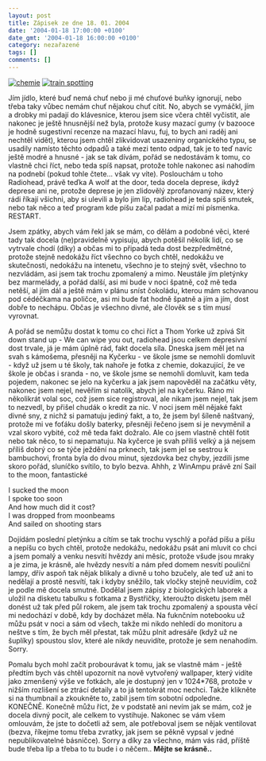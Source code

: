 ```yaml
---
layout: post
title: Zápisek ze dne 18. 01. 2004
date: '2004-01-18 17:00:00 +0100'
date_gmt: '2004-01-18 16:00:00 +0100'
category: nezařazené
tags: []
comments: []
---
```

<div >  <a href="%base_url%/assets/old-images/chemie.jpg"><img alt="chemie" src="%base_url%/assets/old-images/chemie.jpg"></a>  <a href="wallpaper.php"><img alt="train spotting" src="%base_url%/assets/old-images/trainspotting.jpg"></a>  </div>
<p>Jím jídlo, které buď nemá chuť nebo ji mé chuťové buňky ignorují, nebo třeba taky vůbec nemám  chuť nějakou chuť cítit. No, abych se vymáčkl, jím a drobky mi padají do klávesnice, kterou jsem  sice včera chtěl vyčistit, ale nakonec je ještě hnusnější než byla, protože kusy mazací gumy (v bazooce  je hodně sugestivní recenze na mazací hlavu, fuj, to bych ani raděj ani nechtěl vidět), kterou  jsem chtěl zlikvidovat usazeniny organického typu, se usadily namísto těchto odpadů a také mezi  tento odpad, tak je to teď navíc ještě modré a hnusné - jak se tak dívám, pořád se nedostávám  k tomu, co vlastně chci říct, nebo teda spíš napsat, protože tohle nakonec asi nahodím na podnebí  (pokud tohle čtete... však vy víte). Poslouchám u toho Radiohead, právě teďka A wolf at the door,  teda docela deprese, ikdyž deprese ani ne, protože deprese je jen zlidovělý zprofanovaný název,  který rádi říkají všichni, aby si ulevili a bylo jim líp, radiohead je teda spíš smutek, nebo tak něco  a teď program kde píšu začal padat a mizí mi písmenka. RESTART.</p>
<p>Jsem zpátky, abych vám řekl jak se mám, co dělám a podobné věci, které tady tak docela  (ne)pravidelně vypisuju, abych potěšil několik lidí, co se vytrvale chodí (díky) a občas mi to připadá  teda dost bezpředmětné, protože stejně nedokážu říct všechno co bych chtěl, nedokážu ve skutečnosti,  nedokážu na intenetu, všechno je to stejný svět, všechno to nezvládám, asi jsem tak trochu zpomalený  a mimo. Neustále jím pletýnky bez marmelády, a pořád další, asi mi bude v noci špatně, což mě teda netěší,  al jím dál a ještě mám v plánu sníst čokoládu, kterou mám schovanou pod cédéčkama na poličce,  asi mi bude fat hodně špatně a jím a jím, dost dobře to nechápu. Občas je všechno divné, ale člověk se s tím  musí vyrovnat.</p>
<p>A pořád se nemůžu dostat k tomu co chci říct a Thom Yorke už zpívá Sit down stand up - We can wipe you out,  radiohead jsou celkem depresivní dost trvale, já je mám úplně rád, fakt docela síla. Dneska jsem měl  jet na svah s kámošema, přesněji na Kyčerku - ve škole jsme se nemohli domluvit - když už jsem u té  školy, tak nahoře je fotka z chemie, dokazující, že ve škole je občas i sranda - no, ve škole jsme se  nemohli domluvit, kam teda pojedem, nakonec se jelo na kyčerku a jak jsem napověděl na začátku věty,  nakonec jsem nejel, nevěřím si natolik, abych jel na kyčerku. Ráno mi několikrát volal soc, což jsem  sice registroval, ale nikam jsem nejel, tak jsem to nezvedl, by přišel chudák o kredit za nic. V noci jsem  měl nějaké fakt divné sny, z nichž si pamatuju jediný fakt, a to, že jsem byl šíleně naštvaný, protože  mi ve foťáku došly baterky, přesněji řečeno jsem si je nevyměnil a vzal skoro vybité, což mě teda fakt  dožralo. Ale co jsem vlastně chtěl fotit nebo tak něco, to si nepamatuju. Na kyčerce je svah příliš velký  a já nejsem příliš dobrý co se týče ježdění na prknech, tak jsem jel se sestrou k bambuchovi, fronta  byla do dvou minut, sjezdovka bez chyby, jezdili jsme skoro pořád, sluníčko svítilo, to bylo bezva.  Ahhh, z WinAmpu právě zní Sail to the moon, fantastické</p>
<p class="odsazeny">I sucked the moon<br>  I spoke too soon<br>  And how much did it cost?<br>  I was dropped from moonbeams<br>  And sailed on shooting stars</p>
<p>Dojídám poslední pletýnku a cítím se tak trochu vyschlý a pořád píšu a píšu a nepíšu co bych chtěl,  protože nedokážu, nedokážu psát ani mluvit co chci a jsem pomalý a venku nesvítí hvězdy ani měsíc, protože  všude jsou mraky a je zima, je krásně, ale hvězdy nesvítí a nám před domem nesvítí pouliční lampy,  dřív aspoň tak nějak blikaly a divně u toho bzučely, ale teď už ani to nedělají a prostě nesvítí,  tak i kdyby sněžilo, tak vločky stejně neuvidím, což je podle mě docela smutné. Dodělal jsem zápisy  z biologických laborek a uložil na disketu tabulku s fotkama z Bystřičky, kteroužto disketu jsem měl  donést už tak před půl rokem, ale jsem tak trochu zpomalený a spousta věcí mi nedochází v době,  kdy by docházet měla. Na fuknčním notebooku už můžu psát v noci a sám od všech, takže mi nikdo nehledí  do monitoru a neštve s tím, že bych měl přestat, tak můžu plnit adresáře (když už ne šuplíky) spoustou  slov, které ale nikdy neuvidíte, protože je sem nenahodím. Sorry.</p>
<p>Pomalu bych mohl začít probourávat k tomu, jak se vlastně mám - ještě předtím bych vás chtěl upozornit  na nově vytvořený wallpaper, který vidíte jako zmenšený výše ve fotkách, ale je dostupný jen v 1024*768,  protože v nižším rozlišení se ztrácí detaily a to já tentokrát moc nechci. Takže klikněte si na thumbnail  a zkoukněte to, zabil jsem tím sobotní odpoledne. KONEČNĚ. Konečně můžu říct, že v podstatě ani nevím  jak se mám, což je docela divný pocit, ale celkem to vystihuje. Nakonec se vám všem omlouvám, že jste  to dočetli až sem, ale potřeboval jsem se nějak ventilovat (bezva, říkejme tomu třeba zvratky, jak jsem  se pěkně vypsal v jedné nepublikovatelné básničce). Sorry a díky za všechno, mám vás rád, příště bude třeba  líp a třeba to tu bude i o něčem.. <strong>Mějte se krásně..</strong></p>
